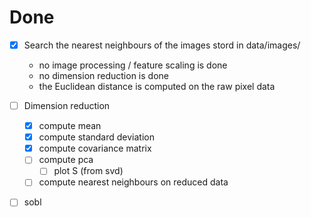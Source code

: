 # Done

- [x] Search the nearest neighbours of the images stord in data/images/
  - no image processing / feature scaling is done
  - no dimension reduction is done
  - the Euclidean distance is computed on the raw pixel data

- [ ] Dimension reduction
  - [x] compute mean
  - [x] compute standard deviation
  - [x] compute covariance matrix
  - [ ] compute pca
    - [ ] plot S (from svd)
  - [ ] compute nearest neighbours on reduced data

- [ ] sobl

